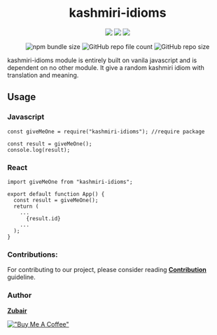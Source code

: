<div align="center"><h1>kashmiri-idioms</h1>

<img src="https://img.shields.io/badge/test-passing-brightgreen">
<img src="https://img.shields.io/github/issues/user2695/kashmiri-idioms">
<img src="https://img.shields.io/github/forks/user2695/kashmiri-idioms">

![npm bundle size](https://img.shields.io/bundlephobia/minzip/kashmiri-idioms?style=plastic)
![GitHub repo file count](https://img.shields.io/github/directory-file-count/user2695/kashmiri-idioms?color=red&style=plastic)
![GitHub repo size](https://img.shields.io/github/repo-size/user2695/kashmiri-idioms?color=yellow&style=plastic)</div>

kashmiri-idioms module is entirely built on vanila javascript and is dependent on no other module. It give a random kashmiri idiom with translation and meaning.

## Usage

### Javascript

```
const giveMeOne = require("kashmiri-idioms"); //require package

const result = giveMeOne();
console.log(result);
```

### React

```
import giveMeOne from "kashmiri-idioms";

export default function App() {
  const result = giveMeOne();
  return (
    ...
      {result.id}
    ...
  );
}
```

### Contributions:

For contributing to our project, please consider reading **[Contribution](https://github.com/user2695/kashmiri-idioms/blob/master/Contribution.md)** guideline.

### Author

**[Zubair](https://github.com/user2695)**

[!["Buy Me A Coffee"](https://www.buymeacoffee.com/assets/img/custom_images/orange_img.png)](https://www.buymeacoffee.com/zykhan37)

